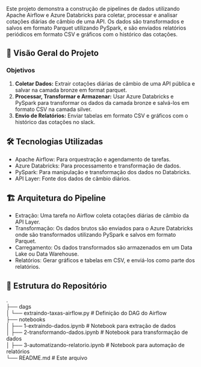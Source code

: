 Este projeto demonstra a construção de pipelines de dados utilizando Apache Airflow e Azure Databricks para coletar, processar e analisar cotações diárias de câmbio de uma API. Os dados são transformados e salvos em formato Parquet utilizando PySpark, e são enviados relatórios periódicos em formato CSV e gráficos com o histórico das cotações.

## 📝 Visão Geral do Projeto
### Objetivos
1. **Coletar Dados:** Extrair cotações diárias de câmbio de uma API pública e salvar na camada bronze em format parquet.
2. **Processar, Transformar e Armazenar:** Usar Azure Databricks e PySpark para transformar os dados da camada bronze e salvá-los em formato CSV na camada silver.
3. **Envio de Relatórios:** Enviar tabelas em formato CSV e gráficos com o histórico das cotações no slack.
## 🛠️ Tecnologias Utilizadas
* Apache Airflow: Para orquestração e agendamento de tarefas.
* Azure Databricks: Para processamento e transformação de dados.
* PySpark: Para manipulação e transformação dos dados no Databricks.
* API Layer: Fonte dos dados de câmbio diários.
## 🏗️ Arquitetura do Pipeline
* Extração: Uma tarefa no Airflow coleta cotações diárias de câmbio da API Layer.
* Transformação: Os dados brutos são enviados para o Azure Databricks onde são transformados utilizando PySpark e salvos em formato Parquet.
* Carregamento: Os dados transformados são armazenados em um Data Lake ou Data Warehouse.
* Relatórios: Gerar gráficos e tabelas em CSV, e enviá-los como parte dos relatórios.
## 📂 Estrutura do Repositório
.<br />
├── dags<br />
│   └── extraindo-taxas-airflow.py    # Definição do DAG do Airflow<br />
├── notebooks<br />
│   ├── 1-extraindo-dados.ipynb       # Notebook para extração de dados<br />
│   ├── 2-transformando-dados.ipynb   # Notebook para transformação de dados<br />
│   ├── 3-automatizando-relatorio.ipynb # Notebook para automação de relatórios<br />
└── README.md                         # Este arquivo

